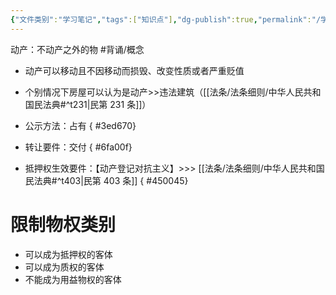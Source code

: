 ```yaml
---
{"文件类别":"学习笔记","tags":["知识点"],"dg-publish":true,"permalink":"/学习笔记/知识点cheese/动产/","dgPassFrontmatter":true,"created":"2024-09-29T08:52:49.481+08:00","updated":"2024-10-04T21:19:26.349+08:00"}
---
```


动产：不动产之外的物 #背诵/概念 
- 动产可以移动且不因移动而损毁、改变性质或者严重贬值
- 个别情况下房屋可以认为是动产>>违法建筑（[[法条/法条细则/中华人民共和国民法典#^t231\|民第 231 条]]）
- 公示方法：占有
{ #3ed670}

- 转让要件：交付
{ #6fa00f}

- 抵押权生效要件：【动产登记对抗主义】>>> [[法条/法条细则/中华人民共和国民法典#^t403\|民第 403 条]]
{ #450045}

# 限制物权类别
- 可以成为抵押权的客体
- 可以成为质权的客体
- 不能成为用益物权的客体